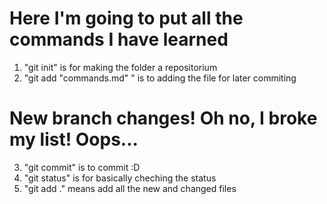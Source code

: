 # Here I'm going to put all the commands I have learned
1. "git init" is for making the folder a repositorium 
2. "git add "commands.md" " is to adding the file for later commiting

# New branch changes! Oh no, I broke my list! Oops... 

3. "git commit" is to commit :D
4. "git status" is for basically cheching the status
5. "git add ." means add all the new and changed files